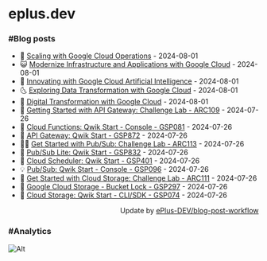 # eplus.dev

### #Blog posts

<!-- BLOG-POST-LIST:START -->
 - 🧰 [Scaling with Google Cloud Operations](https://eplus.dev/scaling-with-google-cloud-operations) - 2024-08-01
 - 😺 [Modernize Infrastructure and Applications with Google Cloud](https://eplus.dev/modernize-infrastructure-and-applications-with-google-cloud) - 2024-08-01
 - 🗽 [Innovating with Google Cloud Artificial Intelligence](https://eplus.dev/innovating-with-google-cloud-artificial-intelligence) - 2024-08-01
 - 🌜 [Exploring Data Transformation with Google Cloud](https://eplus.dev/exploring-data-transformation-with-google-cloud) - 2024-08-01
 - 📝 [Digital Transformation with Google Cloud](https://eplus.dev/digital-transformation-with-google-cloud) - 2024-08-01
 - 🚀 [Getting Started with API Gateway: Challenge Lab - ARC109](https://eplus.dev/getting-started-with-api-gateway-challenge-lab-arc109) - 2024-07-26
 - 💼 [Cloud Functions: Qwik Start - Console - GSP081](https://eplus.dev/cloud-functions-qwik-start-console-gsp081) - 2024-07-26
 - 🦣 [API Gateway: Qwik Start - GSP872](https://eplus.dev/api-gateway-qwik-start-gsp872) - 2024-07-26
 - 👨‍🏫 [Get Started with Pub/Sub: Challenge Lab - ARC113](https://eplus.dev/get-started-with-pubsub-challenge-lab-arc113) - 2024-07-26
 - 🔭 [Pub/Sub Lite: Qwik Start - GSP832](https://eplus.dev/pubsub-lite-qwik-start-gsp832) - 2024-07-26
 - 🤡 [Cloud Scheduler: Qwik Start - GSP401](https://eplus.dev/cloud-scheduler-qwik-start-gsp401) - 2024-07-26
 - 💡 [Pub/Sub: Qwik Start - Console - GSP096](https://eplus.dev/pubsub-qwik-start-console-gsp096) - 2024-07-26
 - 🦣 [Get Started with Cloud Storage: Challenge Lab - ARC111](https://eplus.dev/get-started-with-cloud-storage-challenge-lab-arc111) - 2024-07-26
 - 💪 [Google Cloud Storage - Bucket Lock - GSP297](https://eplus.dev/google-cloud-storage-bucket-lock-gsp297) - 2024-07-26
 - 🤡 [Cloud Storage: Qwik Start - CLI/SDK - GSP074](https://eplus.dev/cloud-storage-qwik-start-clisdk-gsp074) - 2024-07-26<!-- BLOG-POST-LIST:END -->

<div align="right">
  Update by <a target="_blank"
    href="https://github.com/ePlus-DEV/blog-post-workflow">ePlus-DEV/blog-post-workflow</a>
</div>

### #Analytics
![Alt](https://repobeats.axiom.co/api/embed/9990f7cddfbad8d834990b10ccad05f81ac1096f.svg "Repobeats analytics image")
